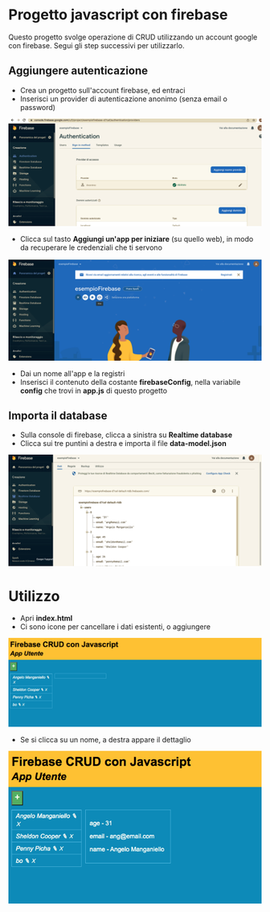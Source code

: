 # Progetto javascript con firebase

Questo progetto svolge operazione di CRUD utilizzando un account google con firebase. Segui gli step successivi per utilizzarlo.

## Aggiungere autenticazione

* Crea un progetto sull'account firebase, ed entraci 
* Inserisci un provider di autenticazione anonimo (senza email o password)

![autenticazione](/screen/auth.png)

* Clicca sul tasto **Aggiungi un'app per iniziare** (su quello web), in modo da recuperare le credenziali che ti servono

![configurazione](/screen/app-config.png)

* Dai un nome all'app e la registri
* Inserisci il contenuto della costante **firebaseConfig**, nella variabile **config** che trovi in **app.js** di questo progetto


## Importa il database

* Sulla console di firebase, clicca a sinistra su **Realtime database**
* Clicca sui tre puntini a destra e importa il file **data-model.json**

![database](/screen/database.png)

# Utilizzo

* Apri **index.html**
* Ci sono icone per cancellare i dati esistenti, o aggiungere

![home](/screen/home.png)

* Se si clicca su un nome, a destra appare il dettaglio

![dettagli](/screen/detail.png)
